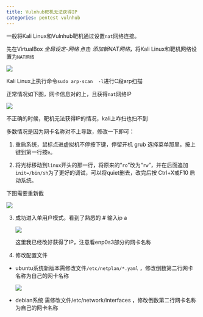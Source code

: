 ```yaml
---
title: Vulnhub靶机无法获得IP
categories: pentest vulnhub
---
```


一般将Kali Linux和Vulnhub靶机通过设置`nat`网络连接。

先在VirtualBox *全局设定-网络* 点击  *添加新NAT网络*，将Kali Linux和靶机网络设置为`NAT网络`

![](https://static.iihack.com/vulnhub/0/1.PNG)

Kali Linux上执行命令`sudo arp-scan  -l`进行C段arp扫描

正常情况如下图，网卡信息对的上，且获得`nat`网络IP

![](https://static.iihack.com/vulnhub/0/2.PNG)

不正确的时候，靶机无法获得IP的情况，kali上咋扫也扫不到

多数情况是因为网卡名称对不上导致，修改一下即可：

1. 重启系统，鼠标点进虚拟机不停按下键，停留开机 grub 选择菜单那里，按上键到第一行按`e`。

2. 将光标移动到`linux`开头的那一行，将原来的“`ro`”改为“`rw`”，并在后面追加`init=/bin/sh`为了更好的调试，可以将quiet删去，改完后按 Ctrl+X或F10 启动系统。

下图需要重新截

   ![](https://static.iihack.com/vulnhub/0/3.PNG)

3. 成功进入单用户模式。看到了熟悉的 # 输入ip a

   ![](https://static.iihack.com/vulnhub/0/4.PNG)

   这里我已经改好获得了IP，注意看enp0s3部分的网卡名称

4. 修改配置文件

- ubuntu系统新版本需修改文件`/etc/netplan/*.yaml` ，修改倒数第二行网卡名称为自己的网卡名称

    ![](https://static.iihack.com/vulnhub/0/5.PNG)

- debian系统 需修改文件/etc/network/interfaces ，修改倒数第二行网卡名称为自己的网卡名称
